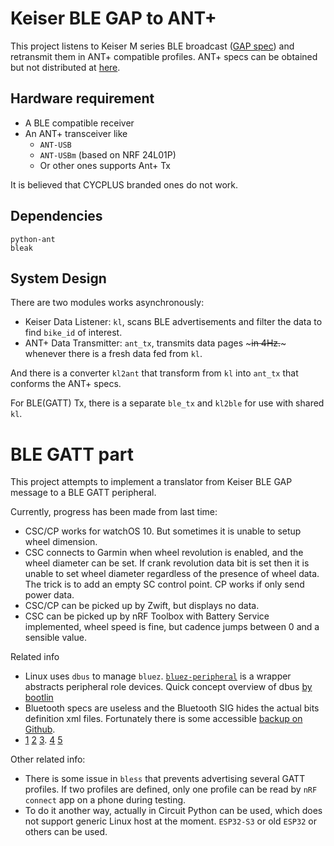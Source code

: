 # Keiser BLE GAP to ANT+

This project listens to Keiser M series BLE broadcast ([GAP spec](https://dev.keiser.com/mseries/direct/)) and retransmit them in ANT+ compatible profiles. ANT+ specs can be obtained but not distributed at [here](https://www.thisisant.com/my-ant/join-adopter/).

## Hardware requirement
+ A BLE compatible receiver
+ An ANT+ transceiver like
    + `ANT-USB`
    + `ANT-USBm` (based on NRF 24L01P)
    + Or other ones supports Ant+ Tx

It is believed that CYCPLUS branded ones do not work.

## Dependencies
```
python-ant
bleak
```

## System Design

There are two modules works asynchronously:
+ Keiser Data Listener: `kl`, scans BLE advertisements and filter the data to find `bike_id` of interest.
+ ANT+ Data Transmitter: `ant_tx`, transmits data pages ~~~in 4Hz.~~~ whenever there is a fresh data fed from `kl`.

And there is a converter `kl2ant` that transform from `kl` into `ant_tx` that conforms the ANT+ specs.

For BLE(GATT) Tx, there is a separate `ble_tx` and `kl2ble` for use with shared `kl`.

# BLE GATT part

This project attempts to implement a translator from Keiser BLE GAP message to a BLE GATT peripheral.

Currently, progress has been made from last time:
+ CSC/CP works for watchOS 10. But sometimes it is unable to setup wheel dimension.
+ CSC connects to Garmin when wheel revolution is enabled, and the wheel diameter can be set. If crank revolution data bit is set then it is unable to set wheel diameter regardless of the presence of wheel data. The trick is to add an empty SC control point. CP works if only send power data.
+ CSC/CP can be picked up by Zwift, but displays no data.
+ CSC can be picked up by nRF Toolbox with Battery Service implemented, wheel speed is fine, but cadence jumps between 0 and a sensible value.

Related info
+ Linux uses `dbus` to manage `bluez`. [`bluez-peripheral`](https://github.com/spacecheese/bluez_peripheral) is a wrapper abstracts peripheral role devices. Quick concept overview of dbus [by bootlin](https://bootlin.com/pub/conferences/2016/meetup/dbus/josserand-dbus-meetup.pdf)
+ Bluetooth specs are useless and the Bluetooth SIG hides the actual bits definition xml files. Fortunately there is some accessible [backup on Github](
https://github.com/oesmith/gatt-xml/blob/master/org.bluetooth.characteristic.cycling_power_measurement.xml). 
+ [1](https://ihaque.org/posts/2021/01/04/pelomon-part-iv-software/) [2](https://github.com/olympum/ble-cycling-power) [3](https://teaandtechtime.com/arduino-ble-cycling-power-service). [4](https://github.com/PunchThrough/espresso-ble/blob/master/ble.py) [5](https://github.com/Jumperr-labs/python-gatt-server/blob/master/gatt_server.py)

Other related info:
+ There is some issue in `bless` that prevents advertising several GATT profiles. If two profiles are defined, only one profile can be read by `nRF connect` app on a phone during testing.
+ To do it another way, actually in Circuit Python can be used, which does not support generic Linux host at the moment. `ESP32-S3` or old `ESP32` or others can be used.
